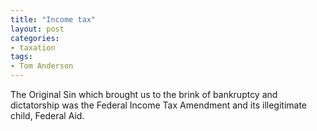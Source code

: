 ```yaml
---
title: "Income tax"
layout: post
categories:
- taxation
tags:
- Tom Anderson
---
```


The Original Sin which brought us to the brink of bankruptcy and dictatorship was the Federal Income Tax Amendment and its illegitimate child, Federal Aid.